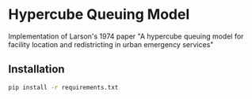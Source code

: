 # Hypercube Queuing Model

Implementation of Larson's 1974 paper "A hypercube queuing model for facility location and redistricting in urban emergency services"

## Installation
```bash
pip install -r requirements.txt
```
